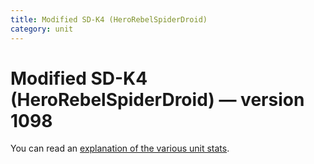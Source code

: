 ```yaml
---
title: Modified SD-K4 (HeroRebelSpiderDroid)
category: unit
---
```


# Modified SD-K4 (HeroRebelSpiderDroid) — version 1098

You can read an [explanation  of the various unit stats](unitexplained.md).

